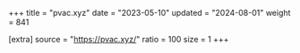 +++
title = "pvac.xyz"
date = "2023-05-10"
updated = "2024-08-01"
weight = 841

[extra]
source = "https://pvac.xyz/"
ratio = 100
size = 1
+++
